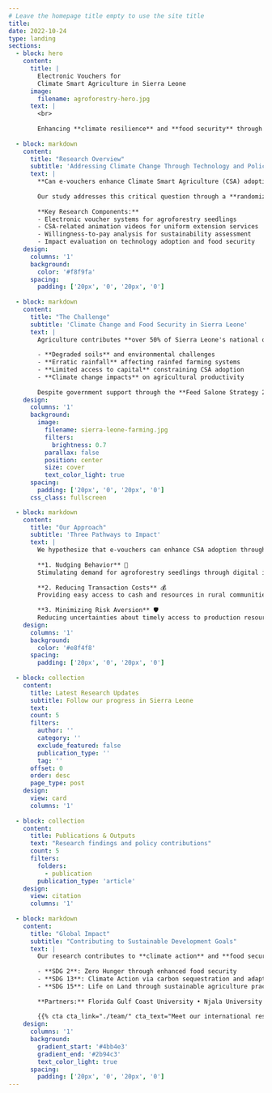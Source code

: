 ```yaml
---
# Leave the homepage title empty to use the site title
title:
date: 2022-10-24
type: landing
sections:
  - block: hero
    content:
      title: |
        Electronic Vouchers for
        Climate Smart Agriculture in Sierra Leone
      image:
        filename: agroforestry-hero.jpg
      text: |
        <br>
        
        Enhancing **climate resilience** and **food security** through innovative e-voucher systems for agroforestry adoption. Our randomized control trial investigates how digital platforms can nudge farmers toward sustainable agricultural practices across Sierra Leone's farming communities.
  
  - block: markdown
    content:
      title: "Research Overview"
      subtitle: 'Addressing Climate Change Through Technology and Policy'
      text: |
        **Can e-vouchers enhance Climate Smart Agriculture (CSA) adoption in Sierra Leone?**
        
        Our study addresses this critical question through a **randomized control trial (RCT)** involving **600 upland rice-farming households** across three provinces (North, East, and South) in Sierra Leone.
        
        **Key Research Components:**
        - Electronic voucher systems for agroforestry seedlings
        - CSA-related animation videos for uniform extension services
        - Willingness-to-pay analysis for sustainability assessment
        - Impact evaluation on technology adoption and food security
    design:
      columns: '1'
      background:
        color: '#f8f9fa'
      spacing:
        padding: ['20px', '0', '20px', '0']
  
  - block: markdown
    content:
      title: "The Challenge"
      subtitle: 'Climate Change and Food Security in Sierra Leone'
      text: |
        Agriculture contributes **over 50% of Sierra Leone's national output**, yet rice productivity falls below national consumption requirements due to:
        
        - **Degraded soils** and environmental challenges
        - **Erratic rainfall** affecting rainfed farming systems  
        - **Limited access to capital** constraining CSA adoption
        - **Climate change impacts** on agricultural productivity
        
        Despite government support through the **Feed Salone Strategy 2023-2028**, CSA adoption remains low while food insecurity persists.
    design:
      columns: '1'
      background:
        image: 
          filename: sierra-leone-farming.jpg
          filters:
            brightness: 0.7
          parallax: false
          position: center
          size: cover
          text_color_light: true
      spacing:
        padding: ['20px', '0', '20px', '0']
      css_class: fullscreen

  - block: markdown
    content:
      title: "Our Approach"
      subtitle: 'Three Pathways to Impact'
      text: |
        We hypothesize that e-vouchers can enhance CSA adoption through three key mechanisms:
        
        **1. Nudging Behavior** 📱  
        Stimulating demand for agroforestry seedlings through digital incentives
        
        **2. Reducing Transaction Costs** 💰  
        Providing easy access to cash and resources in rural communities
        
        **3. Minimizing Risk Aversion** 🛡️  
        Reducing uncertainties about timely access to production resources
    design:
      columns: '1'
      background:
        color: '#e8f4f8'
      spacing:
        padding: ['20px', '0', '20px', '0']
  
  - block: collection
    content:
      title: Latest Research Updates
      subtitle: Follow our progress in Sierra Leone
      text:
      count: 5
      filters:
        author: ''
        category: ''
        exclude_featured: false
        publication_type: ''
        tag: ''
      offset: 0
      order: desc
      page_type: post
    design:
      view: card
      columns: '1'
        
  - block: collection
    content:
      title: Publications & Outputs
      text: "Research findings and policy contributions"
      count: 5
      filters:
        folders:
          - publication
        publication_type: 'article'
    design:
      view: citation
      columns: '1'
      
  - block: markdown
    content:
      title: "Global Impact"
      subtitle: "Contributing to Sustainable Development Goals"
      text: |
        Our research contributes to **climate action** and **food security** objectives, supporting:
        
        - **SDG 2**: Zero Hunger through enhanced food security
        - **SDG 13**: Climate Action via carbon sequestration and adaptation  
        - **SDG 15**: Life on Land through sustainable agriculture practices
        
        **Partners:** Florida Gulf Coast University • Njala University • Sierra Leone Agricultural Research Institute (SLARI)
        
        {{% cta cta_link="./team/" cta_text="Meet our international research team →" %}}
    design:
      columns: '1'
      background:
        gradient_start: '#4bb4e3'
        gradient_end: '#2b94c3'
        text_color_light: true
      spacing:
        padding: ['20px', '0', '20px', '0']
---
```

